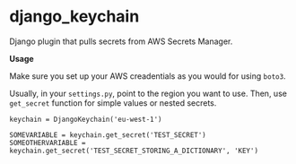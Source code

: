 # django_keychain

Django plugin that pulls secrets from AWS Secrets Manager.

**Usage**

Make sure you set up your AWS creadentials as you would for using `boto3`.

Usually, in your `settings.py`, point to the region you want to use.
Then, use `get_secret` function for simple values or nested secrets.

```
keychain = DjangoKeychain('eu-west-1')

SOMEVARIABLE = keychain.get_secret('TEST_SECRET')
SOMEOTHERVARIABLE = keychain.get_secret('TEST_SECRET_STORING_A_DICTIONARY', 'KEY')
